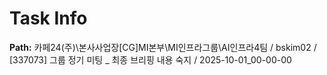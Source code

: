 # Task Info

**Path:** 카페24(주)\본사사업장\[CG]MI본부\MI인프라그룹\AI인프라4팀 / bskim02 / [337073] 그룹 정기 미팅 _ 최종 브리핑 내용 숙지 / 2025-10-01_00-00-00

